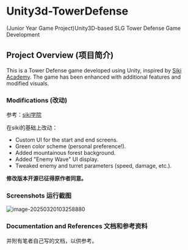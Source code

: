 # Unity3d-TowerDefense
(Junior Year Game Project)Unity3D-based SLG Tower Defense Game Development

## Project Overview (项目简介)
This is a Tower Defense game developed using Unity, inspired by [Siki Academy](https://www.sikiedu.com/course/1885?ff=b_siki). The game has been enhanced with additional features and modified visuals.


### Modifications (改动)
参考：[siki学院](https://www.sikiedu.com/course/1885?ff=b_siki)

在siki的基础上改动：
 - Custom UI for the start and end screens. 
- Green color scheme (personal preference!).
- Added mountainous forest background.
- Added "Enemy Wave" UI display.
- Tweaked enemy and turret parameters (speed, damage, etc.).

**修改版本开源已征得原作者同意。**
### Screenshots 运行截图

![image-20250320103258880](C:\Users\Liu\AppData\Roaming\Typora\typora-user-images\image-20250320103258880.png)



### Documentation and References 文档和参考资料

并附有笔者自己写的文档，以供参考。
